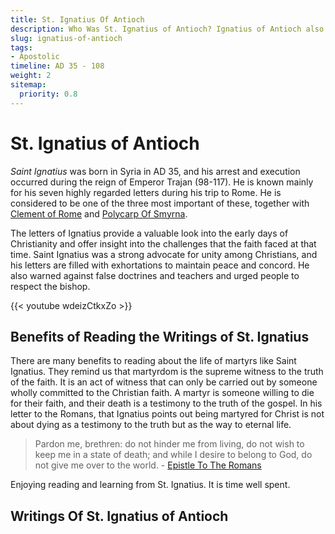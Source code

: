 ```yaml
---
title: St. Ignatius Of Antioch
description: Who Was St. Ignatius of Antioch? Ignatius of Antioch also known as Ignatius Theophorus meaning "the God-bearing"), was an early Christian writer and Patriarch of Antioch. While en route to Rome, where he met his martyrdom, Ignatius wrote a series of letters.
slug: ignatius-of-antioch
tags:
- Apostolic
timeline: AD 35 - 108
weight: 2
sitemap:
  priority: 0.8
---
```

# St. Ignatius of Antioch
*Saint Ignatius* was born in Syria in AD 35, and his arrest and execution occurred during the reign of Emperor Trajan (98-117). He is known mainly for his seven highly regarded letters during his trip to Rome. He is considered to be one of the three most important of these, together with [Clement of Rome](/apostolic-fathers/clement-of-rome/) and [Polycarp Of Smyrna](/apostolic-fathers/polycarp-of-smyrna/). 

The letters of Ignatius provide a valuable look into the early days of Christianity and offer insight into the challenges that the faith faced at that time. Saint Ignatius was a strong advocate for unity among Christians, and his letters are filled with exhortations to maintain peace and concord. He also warned against false doctrines and teachers and urged people to respect the bishop.

{{< youtube wdeizCtkxZo >}}

## Benefits of Reading the Writings of St. Ignatius

There are many benefits to reading about the life of martyrs like Saint Ignatius. They remind us that martyrdom is the supreme witness to the truth of the faith. It is an act of witness that can only be carried out by someone wholly committed to the Christian faith. A martyr is someone willing to die for their faith, and their death is a testimony to the truth of the gospel. In his letter to the Romans, that Ignatius points out being martyred for Christ is not about dying as a testimony to the truth but as the way to eternal life.

> Pardon me, brethren: do not hinder me from living, do not wish to keep me in a state of death; and while I desire to belong to God, do not give me over to the world. - [Epistle To The Romans](/apostolic-fathers/ignatius-of-antioch/romans/#6-by-death-i-shall-attain-true-life)

Enjoying reading and learning from St. Ignatius. It is time well spent.

## Writings Of St. Ignatius of Antioch